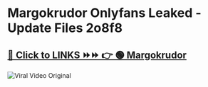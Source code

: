 
 # Margokrudor Onlyfans Leaked - Update Files 2o8f8

## <h2><a href="https://clipsfans.com/Margokrudor&ref=git">🔗 Click to LINKS ⏩⏩ 👉 🟢 Margokrudor </a></h2>

<a href="https://clipsfans.com/Margokrudor&ref=git" rel="nofollow" data-target="animated-image.originalLink"><img src="https://i.ibb.co.com/xMMVF88/686577567.gif" alt="Viral Video Original" style="max-width: 100%; display: inline-block;" data-target="animated-image.originalImage"></a>


